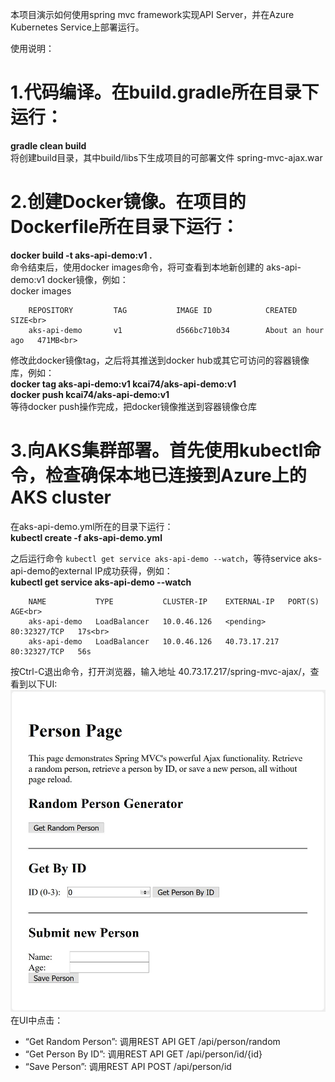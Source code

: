本项目演示如何使用spring mvc framework实现API Server，并在Azure Kubernetes Service上部署运行。<br>

使用说明：

# 1.代码编译。在build.gradle所在目录下运行：<br>
  **gradle  clean  build**<br>
  将创建build目录，其中build/libs下生成项目的可部署文件 spring-mvc-ajax.war
  
# 2.创建Docker镜像。在项目的Dockerfile所在目录下运行：<br>
  **docker  build  -t  aks-api-demo:v1  .**<br>
  命令结束后，使用docker images命令，将可查看到本地新创建的 aks-api-demo:v1 docker镜像，例如：<br>
   docker images<br>
```
	REPOSITORY         TAG           IMAGE ID            CREATED             SIZE<br>
  	aks-api-demo       v1            d566bc710b34        About an hour ago   471MB<br>
```
  
  修改此docker镜像tag，之后将其推送到docker hub或其它可访问的容器镜像库，例如：<br>
  **docker  tag  aks-api-demo:v1  kcai74/aks-api-demo:v1**<br>
  **docker  push  kcai74/aks-api-demo:v1**<br>
  等待docker push操作完成，把docker镜像推送到容器镜像仓库<br>
	
# 3.向AKS集群部署。首先使用kubectl命令，检查确保本地已连接到Azure上的AKS cluster<br>
  在aks-api-demo.yml所在的目录下运行：<br>
  **kubectl  create  -f  aks-api-demo.yml**
  
  之后运行命令 `kubectl get service aks-api-demo --watch`，等待service aks-api-demo的external IP成功获得，例如：<br>
  **kubectl  get  service  aks-api-demo  --watch**<br>
```
	NAME           TYPE           CLUSTER-IP    EXTERNAL-IP   PORT(S)        AGE<br>
  	aks-api-demo   LoadBalancer   10.0.46.126   <pending>     80:32327/TCP   17s<br>
  	aks-api-demo   LoadBalancer   10.0.46.126   40.73.17.217   80:32327/TCP   56s
```

  按Ctrl-C退出命令，打开浏览器，输入地址 40.73.17.217/spring-mvc-ajax/，查看到以下UI:<br>
  ![](https://github.com/kylercai/spring-mvc-ajax/blob/master/UI.jpg)
  在UI中点击：<br>
  * “Get Random Person”: 调用REST API GET /api/person/random<br>
  * “Get Person By ID”: 调用REST API GET /api/person/id/{id}<br>
  * “Save Person”: 调用REST API POST /api/person/id<br>
